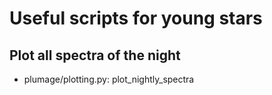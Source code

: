 # Useful scripts for young stars

## Plot all spectra of the night
- plumage/plotting.py: plot_nightly_spectra
